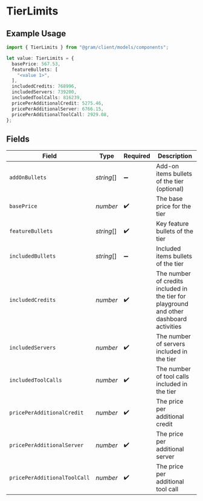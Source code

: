 # TierLimits

## Example Usage

```typescript
import { TierLimits } from "@gram/client/models/components";

let value: TierLimits = {
  basePrice: 567.53,
  featureBullets: [
    "<value 1>",
  ],
  includedCredits: 768996,
  includedServers: 739200,
  includedToolCalls: 816239,
  pricePerAdditionalCredit: 5275.46,
  pricePerAdditionalServer: 6766.15,
  pricePerAdditionalToolCall: 2929.08,
};
```

## Fields

| Field                                                                                    | Type                                                                                     | Required                                                                                 | Description                                                                              |
| ---------------------------------------------------------------------------------------- | ---------------------------------------------------------------------------------------- | ---------------------------------------------------------------------------------------- | ---------------------------------------------------------------------------------------- |
| `addOnBullets`                                                                           | *string*[]                                                                               | :heavy_minus_sign:                                                                       | Add-on items bullets of the tier (optional)                                              |
| `basePrice`                                                                              | *number*                                                                                 | :heavy_check_mark:                                                                       | The base price for the tier                                                              |
| `featureBullets`                                                                         | *string*[]                                                                               | :heavy_check_mark:                                                                       | Key feature bullets of the tier                                                          |
| `includedBullets`                                                                        | *string*[]                                                                               | :heavy_minus_sign:                                                                       | Included items bullets of the tier                                                       |
| `includedCredits`                                                                        | *number*                                                                                 | :heavy_check_mark:                                                                       | The number of credits included in the tier for playground and other dashboard activities |
| `includedServers`                                                                        | *number*                                                                                 | :heavy_check_mark:                                                                       | The number of servers included in the tier                                               |
| `includedToolCalls`                                                                      | *number*                                                                                 | :heavy_check_mark:                                                                       | The number of tool calls included in the tier                                            |
| `pricePerAdditionalCredit`                                                               | *number*                                                                                 | :heavy_check_mark:                                                                       | The price per additional credit                                                          |
| `pricePerAdditionalServer`                                                               | *number*                                                                                 | :heavy_check_mark:                                                                       | The price per additional server                                                          |
| `pricePerAdditionalToolCall`                                                             | *number*                                                                                 | :heavy_check_mark:                                                                       | The price per additional tool call                                                       |